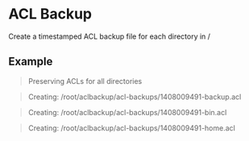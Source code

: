 # ACL Backup

Create a timestamped ACL backup file for each directory in /

## Example

> Preserving ACLs for all directories

> Creating: /root/aclbackup/acl-backups/1408009491-backup.acl

> Creating: /root/aclbackup/acl-backups/1408009491-bin.acl

> Creating: /root/aclbackup/acl-backups/1408009491-home.acl

